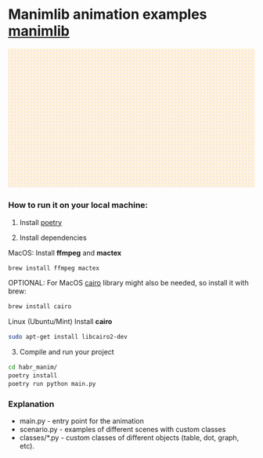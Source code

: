 # Manimlib animation examples [manimlib](https://github.com/3b1b/manim)
![final scenario](final_scenario.gif)

### How to run it on your local machine:
1. Install [poetry](https://python-poetry.org/)

2. Install dependencies

MacOS: Install **ffmpeg** and **mactex** 
```bash
brew install ffmpeg mactex
```

OPTIONAL: For MacOS [cairo](https://formulae.brew.sh/formula/cairo) library might also be needed, so install it with brew:
```bash
brew install cairo
```

Linux (Ubuntu/Mint) Install **cairo**
```bash
sudo apt-get install libcairo2-dev
```

3. Compile and run your project
```bash
cd habr_manim/
poetry install
poetry run python main.py
```

### Explanation
- main.py - entry point for the animation
- scenario.py - examples of different scenes with custom classes
- classes/\*.py - custom classes of different objects (table, dot, graph, etc).
